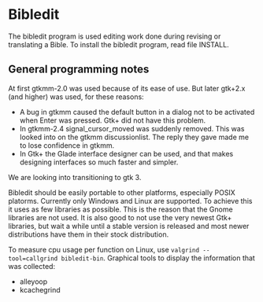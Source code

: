 # Bibledit

The bibledit program is used editing work done during revising or
translating a Bible. To install the bibledit program, read file INSTALL.


## General programming notes

At first gtkmm-2.0 was used because of its ease of use.
But later gtk+2.x (and higher) was used, for these reasons:
- A bug in gtkmm caused the default button in a dialog not to be activated
  when Enter was pressed. Gtk+ did not have this problem.
- In gtkmm-2.4 signal_cursor_moved was suddenly removed. This was looked into
  on the gtkmm discussionlist. The reply they gave made me to lose confidence
  in gtkmm.
- In Gtk+ the Glade interface designer can be used, and that makes
  designing interfaces so much faster and simpler.


We are looking into transitioning to gtk 3.


Bibledit should be easily portable to other platforms, especially POSIX platorms.
Currently only Windows and Linux are supported. To achieve this it uses as few
libraries as possible. This is the reason that the Gnome libraries are not used.
It is also good to not use the very newest Gtk+ libraries, but wait a while until
a stable version is released and most newer distributions have them in their stock
distribution.


To measure cpu usage per function on Linux, use `valgrind --tool=callgrind bibledit-bin`.
Graphical tools to display the information that was collected:
- alleyoop
- kcachegrind

